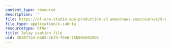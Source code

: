 ```yaml
---
content_type: resource
description: ''
file: https://ol-ocw-studio-app-production.s3.amazonaws.com/courses/9-00sc-introduction-to-psychology-fall-2011/3836f7a3ea022bfdf0e676b99a5822b6_z9XQpjNgeBI.srt
file_type: application/x-subrip
resourcetype: Other
title: 3play caption file
uid: 3836f7a3-ea02-2bfd-f0e6-76b99a5822b6
---
```

